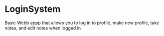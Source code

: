 # LoginSystem
Basic Webb appp that allows you to log in to profile, make new profile, take notes, and edit notes when logged in 
